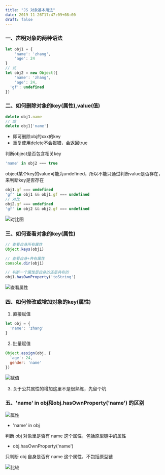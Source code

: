 ```yaml
---
title: "JS 对象基本用法"
date: 2019-11-26T17:47:09+08:00
draft: false
---
```


### 一、声明对象的两种语法

```javascript
let obj1 = {
	'name': 'zhang',
	'age': 24
}
// 或
let obj2 = new Object({
	'name': 'zhang',
	'age': 24,
  'gf': undefined
})
```
### 二、如何删除对象的key(属性),value(值)

```javascript
delete obj1.name
// 或
delete obj1['name']
```
- 即可删除obj的xxx的key
- 重复使用delete不会报错，会返回true

判断object是否包含相关key

```javascript
'name' in obj2 === true
```

object某个key的value可能为undefined，所以不能只通过判断value是否存在，来判断key是否存在

```javascript
obj1.gf === undefined
'gf' in obj1 && obj1.gf === undefined
// 对比
obj2.gf === undefined
'gf' in obj2 && obj2.gf === undefined
```
![对比图](/image/js-object/img-1.png)

### 三、如何查看对象的key(属性)

```javascript
// 查看自身所有属性
Object.keys(obj1)

// 查看自身+共有属性
console.dir(obj1)

// 判断一个属性是自身的还是共有的
obj1.hasOwnProperty('toString')
```

![查看属性](/image/js-object/img-2.png)

### 四、如何修改或增加对象的key(属性)

1. 直接赋值
   
```javascript
let obj = {
  'name': 'zhang'
}
```

2. 批量赋值
   
```javascript
Object.assign(obj, {
  'age': 24,
  gender: 'name'
})
```

![赋值](/image/js-object/img-3.png)

3. 关于公共属性的增加这里不是很熟练，先留个坑

### 五、'name' in obj和obj.hasOwnProperty('name') 的区别

![属性](/image/js-object/img-4.png)

- 'name' in obj

判断 obj 对象里是否有 name 这个属性，包括原型链中的属性

- obj.hasOwnProperty('name')

只判断 obj 自身是否有 name 这个属性，不包括原型链

![比较](/image/js-object/img-5.png)

